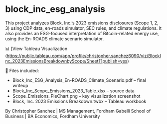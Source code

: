 # block_inc_esg_analysis

This project analyzes Block, Inc.’s 2023 emissions disclosures (Scope 1, 2, 3) using CDP data, en-roads simulator, SEC rules, and climate regulations. It also provides an ESG-focused interpretation of Bitcoin-related energy use, using the En-ROADS climate scenario simulator.

📊 [View Tableau Visualization (https://public.tableau.com/app/profile/christopher.sanchez6090/viz/BlockInc_2023EmissionsBreakdownbyScope/Sheet1?publish=yes)

📎 Files included:
- Block_Inc_ESG_Analysis_En-ROADS_Climate_Scenario.pdf – final writeup
- Block_Inc_Scope_Emissions_2023_Table.xlsx – source data
- Scope_Emissions_PieChart.png – key visualization screenshot
- Block, Inc. 2023 Emissions Breakdown.twbx – Tableau workbook

By Christopher Sanchez | MS Management, Fordham Gabelli School of Business | BA Economics, Fordham University
